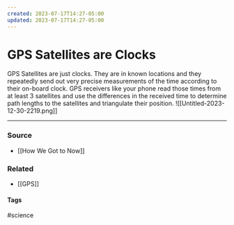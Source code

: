 ```yaml
---
created: 2023-07-17T14:27-05:00
updated: 2023-07-17T14:27-05:00
---
```


# GPS Satellites are Clocks
GPS Satellites are just clocks. They are in known locations and they repeatedly send out very precise measurements of the time according to their on-board clock. GPS receivers like your phone read those times from at least 3 satellites and use the differences in the received time to determine path lengths to the satellites and triangulate their position.
![[Untitled-2023-12-30-2219.png]]

---
### Source
- [[How We Got to Now]]

### Related
- [[GPS]]

#### Tags
#science 